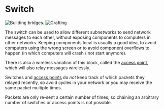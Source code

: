 # Switch

![Building bridges.](oredict:oc:switch)
![Crafting](img/switch.png)

The switch can be used to allow different subnetworks to send network messages to each other, without exposing components to computers in other networks. Keeping components local is usually a good idea, to avoid computers using the wrong screen or to avoid component overflows to happen (in which computers will crash / not start anymore).

There is also a wireless variation of this block, called the [access point](accessPoint.md), which will also relay messages wirelessly.

Switches and [access points](accessPoint.md) do *not* keep track of which packets they relayed recently, so avoid cycles in your network or you may receive the same packet multiple times.

Packets are only re-sent a certain number of times, so chaining an arbitrary number of switches or access points is not possible.
